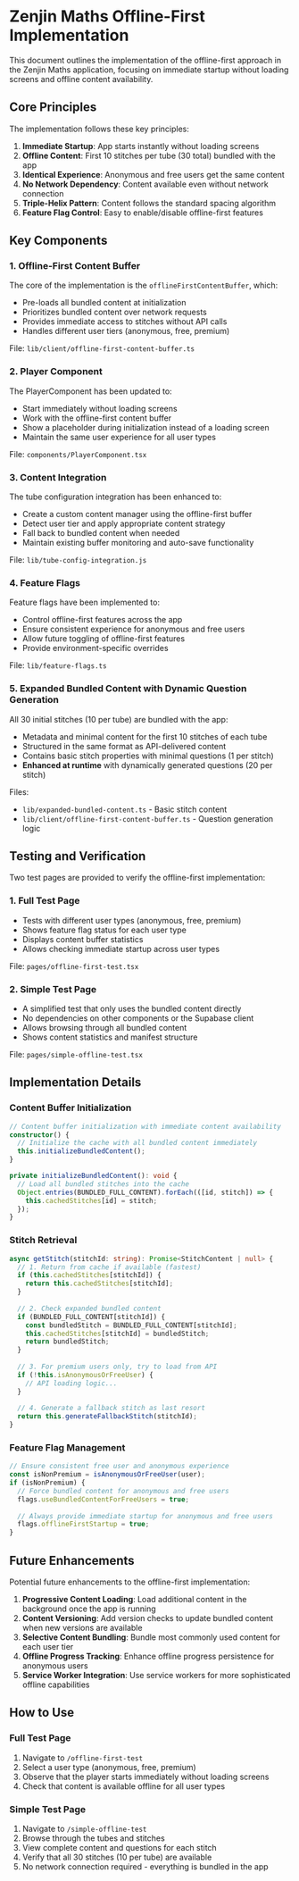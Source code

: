 # Zenjin Maths Offline-First Implementation

This document outlines the implementation of the offline-first approach in the Zenjin Maths application, focusing on immediate startup without loading screens and offline content availability.

## Core Principles

The implementation follows these key principles:

1. **Immediate Startup**: App starts instantly without loading screens
2. **Offline Content**: First 10 stitches per tube (30 total) bundled with the app
3. **Identical Experience**: Anonymous and free users get the same content
4. **No Network Dependency**: Content available even without network connection
5. **Triple-Helix Pattern**: Content follows the standard spacing algorithm
6. **Feature Flag Control**: Easy to enable/disable offline-first features

## Key Components

### 1. Offline-First Content Buffer

The core of the implementation is the `offlineFirstContentBuffer`, which:

- Pre-loads all bundled content at initialization
- Prioritizes bundled content over network requests
- Provides immediate access to stitches without API calls
- Handles different user tiers (anonymous, free, premium)

File: `lib/client/offline-first-content-buffer.ts`

### 2. Player Component

The PlayerComponent has been updated to:

- Start immediately without loading screens
- Work with the offline-first content buffer
- Show a placeholder during initialization instead of a loading screen
- Maintain the same user experience for all user types

File: `components/PlayerComponent.tsx`

### 3. Content Integration

The tube configuration integration has been enhanced to:

- Create a custom content manager using the offline-first buffer
- Detect user tier and apply appropriate content strategy
- Fall back to bundled content when needed
- Maintain existing buffer monitoring and auto-save functionality

File: `lib/tube-config-integration.js`

### 4. Feature Flags

Feature flags have been implemented to:

- Control offline-first features across the app
- Ensure consistent experience for anonymous and free users
- Allow future toggling of offline-first features
- Provide environment-specific overrides

File: `lib/feature-flags.ts`

### 5. Expanded Bundled Content with Dynamic Question Generation

All 30 initial stitches (10 per tube) are bundled with the app:

- Metadata and minimal content for the first 10 stitches of each tube
- Structured in the same format as API-delivered content
- Contains basic stitch properties with minimal questions (1 per stitch)
- **Enhanced at runtime** with dynamically generated questions (20 per stitch)

Files:
- `lib/expanded-bundled-content.ts` - Basic stitch content
- `lib/client/offline-first-content-buffer.ts` - Question generation logic

## Testing and Verification

Two test pages are provided to verify the offline-first implementation:

### 1. Full Test Page

- Tests with different user types (anonymous, free, premium)
- Shows feature flag status for each user type
- Displays content buffer statistics
- Allows checking immediate startup across user types

File: `pages/offline-first-test.tsx`

### 2. Simple Test Page

- A simplified test that only uses the bundled content directly
- No dependencies on other components or the Supabase client
- Allows browsing through all bundled content
- Shows content statistics and manifest structure

File: `pages/simple-offline-test.tsx`

## Implementation Details

### Content Buffer Initialization

```typescript
// Content buffer initialization with immediate content availability
constructor() {
  // Initialize the cache with all bundled content immediately
  this.initializeBundledContent();
}

private initializeBundledContent(): void {
  // Load all bundled stitches into the cache
  Object.entries(BUNDLED_FULL_CONTENT).forEach(([id, stitch]) => {
    this.cachedStitches[id] = stitch;
  });
}
```

### Stitch Retrieval

```typescript
async getStitch(stitchId: string): Promise<StitchContent | null> {
  // 1. Return from cache if available (fastest)
  if (this.cachedStitches[stitchId]) {
    return this.cachedStitches[stitchId];
  }
  
  // 2. Check expanded bundled content
  if (BUNDLED_FULL_CONTENT[stitchId]) {
    const bundledStitch = BUNDLED_FULL_CONTENT[stitchId];
    this.cachedStitches[stitchId] = bundledStitch;
    return bundledStitch;
  }
  
  // 3. For premium users only, try to load from API
  if (!this.isAnonymousOrFreeUser) {
    // API loading logic...
  }
  
  // 4. Generate a fallback stitch as last resort
  return this.generateFallbackStitch(stitchId);
}
```

### Feature Flag Management

```typescript
// Ensure consistent free user and anonymous experience
const isNonPremium = isAnonymousOrFreeUser(user);
if (isNonPremium) {
  // Force bundled content for anonymous and free users
  flags.useBundledContentForFreeUsers = true;
  
  // Always provide immediate startup for anonymous and free users
  flags.offlineFirstStartup = true;
}
```

## Future Enhancements

Potential future enhancements to the offline-first implementation:

1. **Progressive Content Loading**: Load additional content in the background once the app is running
2. **Content Versioning**: Add version checks to update bundled content when new versions are available
3. **Selective Content Bundling**: Bundle most commonly used content for each user tier
4. **Offline Progress Tracking**: Enhance offline progress persistence for anonymous users
5. **Service Worker Integration**: Use service workers for more sophisticated offline capabilities

## How to Use

### Full Test Page

1. Navigate to `/offline-first-test`
2. Select a user type (anonymous, free, premium)
3. Observe that the player starts immediately without loading screens
4. Check that content is available offline for all user types

### Simple Test Page

1. Navigate to `/simple-offline-test`
2. Browse through the tubes and stitches
3. View complete content and questions for each stitch
4. Verify that all 30 stitches (10 per tube) are available
5. No network connection required - everything is bundled in the app